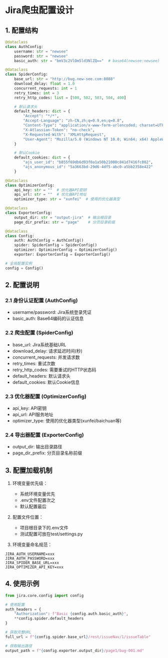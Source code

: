 # Jira爬虫配置设计

## 1. 配置结构

```python
@dataclass
class AuthConfig:
    username: str = "newsee"
    password: str = "newsee"
    basic_auth: str = "bmV3c2VlOm5ld3NlZQ=="  # base64(newsee:newsee)

@dataclass
class SpiderConfig:
    base_url: str = "http://bug.new-see.com:8088"
    download_delay: float = 1.0
    concurrent_requests: int = 1
    retry_times: int = 3
    retry_http_codes: list = [500, 502, 503, 504, 400]

    # 默认请求头
    default_headers: dict = {
        "Accept": "*/*",
        "Accept-Language": "zh-CN,zh;q=0.9,en;q=0.8",
        "Content-Type": "application/x-www-form-urlencoded; charset=UTF-8",
        "X-Atlassian-Token": "no-check",
        "X-Requested-With": "XMLHttpRequest",
        "User-Agent": "Mozilla/5.0 (Windows NT 10.0; Win64; x64) AppleWebKit/537.36"
    }

    # 默认Cookie
    default_cookies: dict = {
        "ajs_user_id": "b855f69db6d93f0a1a50b21008c841d7416fc802",
        "ajs_anonymous_id": "5a3663bd-29d6-4df5-abc0-a5bb2358e422"
    }

@dataclass
class OptimizerConfig:
    api_key: str = ""  # 优化器API密钥
    api_url: str = ""  # 优化器API地址
    optimizer_type: str = "xunfei"  # 使用的优化器类型

@dataclass
class ExporterConfig:
    output_dir: str = "output-jira"  # 输出根目录
    page_dir_prefix: str = "page"    # 分页目录前缀

@dataclass
class Config:
    auth: AuthConfig = AuthConfig()
    spider: SpiderConfig = SpiderConfig()
    optimizer: OptimizerConfig = OptimizerConfig()
    exporter: ExporterConfig = ExporterConfig()

# 全局配置实例
config = Config()
```

## 2. 配置说明

### 2.1 身份认证配置 (AuthConfig)
- username/password: Jira系统登录凭证
- basic_auth: Base64编码的认证信息

### 2.2 爬虫配置 (SpiderConfig)
- base_url: Jira系统基础URL
- download_delay: 请求延迟时间(秒)
- concurrent_requests: 并发请求数
- retry_times: 重试次数
- retry_http_codes: 需要重试的HTTP状态码
- default_headers: 默认请求头
- default_cookies: 默认Cookie信息

### 2.3 优化器配置 (OptimizerConfig)
- api_key: API密钥
- api_url: API服务地址
- optimizer_type: 使用的优化器类型(xunfei/baichuan等)

### 2.4 导出器配置 (ExporterConfig)
- output_dir: 输出目录路径
- page_dir_prefix: 分页目录名称前缀

## 3. 配置加载机制

1. 环境变量优先级：
   - 系统环境变量优先
   - .env文件配置次之
   - 默认配置最后

2. 配置文件位置：
   - 项目根目录下的.env文件
   - 测试配置可放在test/settings.py

3. 环境变量命名规范：
```
JIRA_AUTH_USERNAME=xxx
JIRA_AUTH_PASSWORD=xxx
JIRA_SPIDER_BASE_URL=xxx
JIRA_OPTIMIZER_API_KEY=xxx
```

## 4. 使用示例

```python
from jira.core.config import config

# 使用配置
auth_headers = {
    "Authorization": f"Basic {config.auth.basic_auth}",
    **config.spider.default_headers
}

# 获取完整URL
full_url = f"{config.spider.base_url}/rest/issueNav/1/issueTable"

# 获取输出路径
output_path = f"{config.exporter.output_dir}/page1/bug-001.md"